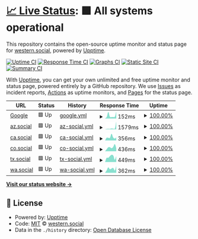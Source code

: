 # [📈 Live Status](https://western-social.github.io/monitoring): <!--live status--> **🟩 All systems operational**

This repository contains the open-source uptime monitor and status page for [western.social](https://western.social), powered by [Upptime](https://github.com/upptime/upptime).

[![Uptime CI](https://github.com/western-social/monitoring/workflows/Uptime%20CI/badge.svg)](https://github.com/western-social/monitoring/actions?query=workflow%3A%22Uptime+CI%22)
[![Response Time CI](https://github.com/western-social/monitoring/workflows/Response%20Time%20CI/badge.svg)](https://github.com/western-social/monitoring/actions?query=workflow%3A%22Response+Time+CI%22)
[![Graphs CI](https://github.com/western-social/monitoring/workflows/Graphs%20CI/badge.svg)](https://github.com/western-social/monitoring/actions?query=workflow%3A%22Graphs+CI%22)
[![Static Site CI](https://github.com/western-social/monitoring/workflows/Static%20Site%20CI/badge.svg)](https://github.com/western-social/monitoring/actions?query=workflow%3A%22Static+Site+CI%22)
[![Summary CI](https://github.com/western-social/monitoring/workflows/Summary%20CI/badge.svg)](https://github.com/western-social/monitoring/actions?query=workflow%3A%22Summary+CI%22)

With [Upptime](https://upptime.js.org), you can get your own unlimited and free uptime monitor and status page, powered entirely by a GitHub repository. We use [Issues](https://github.com/western-social/monitoring/issues) as incident reports, [Actions](https://github.com/western-social/monitoring/actions) as uptime monitors, and [Pages](https://western-social.github.io/monitoring) for the status page.

<!--start: status pages-->
<!-- This summary is generated by Upptime (https://github.com/upptime/upptime) -->
<!-- Do not edit this manually, your changes will be overwritten -->
<!-- prettier-ignore -->
| URL | Status | History | Response Time | Uptime |
| --- | ------ | ------- | ------------- | ------ |
| <img alt="" src="https://icons.duckduckgo.com/ip3/www.google.com.ico" height="13"> [Google](https://www.google.com) | 🟩 Up | [google.yml](https://github.com/western-social/monitoring/commits/HEAD/history/google.yml) | <details><summary><img alt="Response time graph" src="./graphs/google/response-time-week.png" height="20"> 152ms</summary><br><a href="https://western-social.github.io/monitoring/history/google"><img alt="Response time 111" src="https://img.shields.io/endpoint?url=https%3A%2F%2Fraw.githubusercontent.com%2Fwestern-social%2Fmonitoring%2FHEAD%2Fapi%2Fgoogle%2Fresponse-time.json"></a><br><a href="https://western-social.github.io/monitoring/history/google"><img alt="24-hour response time 58" src="https://img.shields.io/endpoint?url=https%3A%2F%2Fraw.githubusercontent.com%2Fwestern-social%2Fmonitoring%2FHEAD%2Fapi%2Fgoogle%2Fresponse-time-day.json"></a><br><a href="https://western-social.github.io/monitoring/history/google"><img alt="7-day response time 152" src="https://img.shields.io/endpoint?url=https%3A%2F%2Fraw.githubusercontent.com%2Fwestern-social%2Fmonitoring%2FHEAD%2Fapi%2Fgoogle%2Fresponse-time-week.json"></a><br><a href="https://western-social.github.io/monitoring/history/google"><img alt="30-day response time 120" src="https://img.shields.io/endpoint?url=https%3A%2F%2Fraw.githubusercontent.com%2Fwestern-social%2Fmonitoring%2FHEAD%2Fapi%2Fgoogle%2Fresponse-time-month.json"></a><br><a href="https://western-social.github.io/monitoring/history/google"><img alt="1-year response time 111" src="https://img.shields.io/endpoint?url=https%3A%2F%2Fraw.githubusercontent.com%2Fwestern-social%2Fmonitoring%2FHEAD%2Fapi%2Fgoogle%2Fresponse-time-year.json"></a></details> | <details><summary><a href="https://western-social.github.io/monitoring/history/google">100.00%</a></summary><a href="https://western-social.github.io/monitoring/history/google"><img alt="All-time uptime 99.58%" src="https://img.shields.io/endpoint?url=https%3A%2F%2Fraw.githubusercontent.com%2Fwestern-social%2Fmonitoring%2FHEAD%2Fapi%2Fgoogle%2Fuptime.json"></a><br><a href="https://western-social.github.io/monitoring/history/google"><img alt="24-hour uptime 100.00%" src="https://img.shields.io/endpoint?url=https%3A%2F%2Fraw.githubusercontent.com%2Fwestern-social%2Fmonitoring%2FHEAD%2Fapi%2Fgoogle%2Fuptime-day.json"></a><br><a href="https://western-social.github.io/monitoring/history/google"><img alt="7-day uptime 100.00%" src="https://img.shields.io/endpoint?url=https%3A%2F%2Fraw.githubusercontent.com%2Fwestern-social%2Fmonitoring%2FHEAD%2Fapi%2Fgoogle%2Fuptime-week.json"></a><br><a href="https://western-social.github.io/monitoring/history/google"><img alt="30-day uptime 100.00%" src="https://img.shields.io/endpoint?url=https%3A%2F%2Fraw.githubusercontent.com%2Fwestern-social%2Fmonitoring%2FHEAD%2Fapi%2Fgoogle%2Fuptime-month.json"></a><br><a href="https://western-social.github.io/monitoring/history/google"><img alt="1-year uptime 98.89%" src="https://img.shields.io/endpoint?url=https%3A%2F%2Fraw.githubusercontent.com%2Fwestern-social%2Fmonitoring%2FHEAD%2Fapi%2Fgoogle%2Fuptime-year.json"></a></details>
| <img alt="" src="https://icons.duckduckgo.com/ip3/az.social.ico" height="13"> [az.social](https://az.social) | 🟩 Up | [az-social.yml](https://github.com/western-social/monitoring/commits/HEAD/history/az-social.yml) | <details><summary><img alt="Response time graph" src="./graphs/az-social/response-time-week.png" height="20"> 1579ms</summary><br><a href="https://western-social.github.io/monitoring/history/az-social"><img alt="Response time 877" src="https://img.shields.io/endpoint?url=https%3A%2F%2Fraw.githubusercontent.com%2Fwestern-social%2Fmonitoring%2FHEAD%2Fapi%2Faz-social%2Fresponse-time.json"></a><br><a href="https://western-social.github.io/monitoring/history/az-social"><img alt="24-hour response time 498" src="https://img.shields.io/endpoint?url=https%3A%2F%2Fraw.githubusercontent.com%2Fwestern-social%2Fmonitoring%2FHEAD%2Fapi%2Faz-social%2Fresponse-time-day.json"></a><br><a href="https://western-social.github.io/monitoring/history/az-social"><img alt="7-day response time 1579" src="https://img.shields.io/endpoint?url=https%3A%2F%2Fraw.githubusercontent.com%2Fwestern-social%2Fmonitoring%2FHEAD%2Fapi%2Faz-social%2Fresponse-time-week.json"></a><br><a href="https://western-social.github.io/monitoring/history/az-social"><img alt="30-day response time 1019" src="https://img.shields.io/endpoint?url=https%3A%2F%2Fraw.githubusercontent.com%2Fwestern-social%2Fmonitoring%2FHEAD%2Fapi%2Faz-social%2Fresponse-time-month.json"></a><br><a href="https://western-social.github.io/monitoring/history/az-social"><img alt="1-year response time 877" src="https://img.shields.io/endpoint?url=https%3A%2F%2Fraw.githubusercontent.com%2Fwestern-social%2Fmonitoring%2FHEAD%2Fapi%2Faz-social%2Fresponse-time-year.json"></a></details> | <details><summary><a href="https://western-social.github.io/monitoring/history/az-social">100.00%</a></summary><a href="https://western-social.github.io/monitoring/history/az-social"><img alt="All-time uptime 89.90%" src="https://img.shields.io/endpoint?url=https%3A%2F%2Fraw.githubusercontent.com%2Fwestern-social%2Fmonitoring%2FHEAD%2Fapi%2Faz-social%2Fuptime.json"></a><br><a href="https://western-social.github.io/monitoring/history/az-social"><img alt="24-hour uptime 100.00%" src="https://img.shields.io/endpoint?url=https%3A%2F%2Fraw.githubusercontent.com%2Fwestern-social%2Fmonitoring%2FHEAD%2Fapi%2Faz-social%2Fuptime-day.json"></a><br><a href="https://western-social.github.io/monitoring/history/az-social"><img alt="7-day uptime 100.00%" src="https://img.shields.io/endpoint?url=https%3A%2F%2Fraw.githubusercontent.com%2Fwestern-social%2Fmonitoring%2FHEAD%2Fapi%2Faz-social%2Fuptime-week.json"></a><br><a href="https://western-social.github.io/monitoring/history/az-social"><img alt="30-day uptime 100.00%" src="https://img.shields.io/endpoint?url=https%3A%2F%2Fraw.githubusercontent.com%2Fwestern-social%2Fmonitoring%2FHEAD%2Fapi%2Faz-social%2Fuptime-month.json"></a><br><a href="https://western-social.github.io/monitoring/history/az-social"><img alt="1-year uptime 89.90%" src="https://img.shields.io/endpoint?url=https%3A%2F%2Fraw.githubusercontent.com%2Fwestern-social%2Fmonitoring%2FHEAD%2Fapi%2Faz-social%2Fuptime-year.json"></a></details>
| <img alt="" src="https://icons.duckduckgo.com/ip3/ca.social.ico" height="13"> [ca.social](https://ca.social) | 🟩 Up | [ca-social.yml](https://github.com/western-social/monitoring/commits/HEAD/history/ca-social.yml) | <details><summary><img alt="Response time graph" src="./graphs/ca-social/response-time-week.png" height="20"> 356ms</summary><br><a href="https://western-social.github.io/monitoring/history/ca-social"><img alt="Response time 443" src="https://img.shields.io/endpoint?url=https%3A%2F%2Fraw.githubusercontent.com%2Fwestern-social%2Fmonitoring%2FHEAD%2Fapi%2Fca-social%2Fresponse-time.json"></a><br><a href="https://western-social.github.io/monitoring/history/ca-social"><img alt="24-hour response time 406" src="https://img.shields.io/endpoint?url=https%3A%2F%2Fraw.githubusercontent.com%2Fwestern-social%2Fmonitoring%2FHEAD%2Fapi%2Fca-social%2Fresponse-time-day.json"></a><br><a href="https://western-social.github.io/monitoring/history/ca-social"><img alt="7-day response time 356" src="https://img.shields.io/endpoint?url=https%3A%2F%2Fraw.githubusercontent.com%2Fwestern-social%2Fmonitoring%2FHEAD%2Fapi%2Fca-social%2Fresponse-time-week.json"></a><br><a href="https://western-social.github.io/monitoring/history/ca-social"><img alt="30-day response time 391" src="https://img.shields.io/endpoint?url=https%3A%2F%2Fraw.githubusercontent.com%2Fwestern-social%2Fmonitoring%2FHEAD%2Fapi%2Fca-social%2Fresponse-time-month.json"></a><br><a href="https://western-social.github.io/monitoring/history/ca-social"><img alt="1-year response time 443" src="https://img.shields.io/endpoint?url=https%3A%2F%2Fraw.githubusercontent.com%2Fwestern-social%2Fmonitoring%2FHEAD%2Fapi%2Fca-social%2Fresponse-time-year.json"></a></details> | <details><summary><a href="https://western-social.github.io/monitoring/history/ca-social">100.00%</a></summary><a href="https://western-social.github.io/monitoring/history/ca-social"><img alt="All-time uptime 87.81%" src="https://img.shields.io/endpoint?url=https%3A%2F%2Fraw.githubusercontent.com%2Fwestern-social%2Fmonitoring%2FHEAD%2Fapi%2Fca-social%2Fuptime.json"></a><br><a href="https://western-social.github.io/monitoring/history/ca-social"><img alt="24-hour uptime 100.00%" src="https://img.shields.io/endpoint?url=https%3A%2F%2Fraw.githubusercontent.com%2Fwestern-social%2Fmonitoring%2FHEAD%2Fapi%2Fca-social%2Fuptime-day.json"></a><br><a href="https://western-social.github.io/monitoring/history/ca-social"><img alt="7-day uptime 100.00%" src="https://img.shields.io/endpoint?url=https%3A%2F%2Fraw.githubusercontent.com%2Fwestern-social%2Fmonitoring%2FHEAD%2Fapi%2Fca-social%2Fuptime-week.json"></a><br><a href="https://western-social.github.io/monitoring/history/ca-social"><img alt="30-day uptime 100.00%" src="https://img.shields.io/endpoint?url=https%3A%2F%2Fraw.githubusercontent.com%2Fwestern-social%2Fmonitoring%2FHEAD%2Fapi%2Fca-social%2Fuptime-month.json"></a><br><a href="https://western-social.github.io/monitoring/history/ca-social"><img alt="1-year uptime 87.81%" src="https://img.shields.io/endpoint?url=https%3A%2F%2Fraw.githubusercontent.com%2Fwestern-social%2Fmonitoring%2FHEAD%2Fapi%2Fca-social%2Fuptime-year.json"></a></details>
| <img alt="" src="https://icons.duckduckgo.com/ip3/co.social.ico" height="13"> [co.social](https://co.social) | 🟩 Up | [co-social.yml](https://github.com/western-social/monitoring/commits/HEAD/history/co-social.yml) | <details><summary><img alt="Response time graph" src="./graphs/co-social/response-time-week.png" height="20"> 436ms</summary><br><a href="https://western-social.github.io/monitoring/history/co-social"><img alt="Response time 403" src="https://img.shields.io/endpoint?url=https%3A%2F%2Fraw.githubusercontent.com%2Fwestern-social%2Fmonitoring%2FHEAD%2Fapi%2Fco-social%2Fresponse-time.json"></a><br><a href="https://western-social.github.io/monitoring/history/co-social"><img alt="24-hour response time 403" src="https://img.shields.io/endpoint?url=https%3A%2F%2Fraw.githubusercontent.com%2Fwestern-social%2Fmonitoring%2FHEAD%2Fapi%2Fco-social%2Fresponse-time-day.json"></a><br><a href="https://western-social.github.io/monitoring/history/co-social"><img alt="7-day response time 436" src="https://img.shields.io/endpoint?url=https%3A%2F%2Fraw.githubusercontent.com%2Fwestern-social%2Fmonitoring%2FHEAD%2Fapi%2Fco-social%2Fresponse-time-week.json"></a><br><a href="https://western-social.github.io/monitoring/history/co-social"><img alt="30-day response time 386" src="https://img.shields.io/endpoint?url=https%3A%2F%2Fraw.githubusercontent.com%2Fwestern-social%2Fmonitoring%2FHEAD%2Fapi%2Fco-social%2Fresponse-time-month.json"></a><br><a href="https://western-social.github.io/monitoring/history/co-social"><img alt="1-year response time 403" src="https://img.shields.io/endpoint?url=https%3A%2F%2Fraw.githubusercontent.com%2Fwestern-social%2Fmonitoring%2FHEAD%2Fapi%2Fco-social%2Fresponse-time-year.json"></a></details> | <details><summary><a href="https://western-social.github.io/monitoring/history/co-social">100.00%</a></summary><a href="https://western-social.github.io/monitoring/history/co-social"><img alt="All-time uptime 91.29%" src="https://img.shields.io/endpoint?url=https%3A%2F%2Fraw.githubusercontent.com%2Fwestern-social%2Fmonitoring%2FHEAD%2Fapi%2Fco-social%2Fuptime.json"></a><br><a href="https://western-social.github.io/monitoring/history/co-social"><img alt="24-hour uptime 100.00%" src="https://img.shields.io/endpoint?url=https%3A%2F%2Fraw.githubusercontent.com%2Fwestern-social%2Fmonitoring%2FHEAD%2Fapi%2Fco-social%2Fuptime-day.json"></a><br><a href="https://western-social.github.io/monitoring/history/co-social"><img alt="7-day uptime 100.00%" src="https://img.shields.io/endpoint?url=https%3A%2F%2Fraw.githubusercontent.com%2Fwestern-social%2Fmonitoring%2FHEAD%2Fapi%2Fco-social%2Fuptime-week.json"></a><br><a href="https://western-social.github.io/monitoring/history/co-social"><img alt="30-day uptime 100.00%" src="https://img.shields.io/endpoint?url=https%3A%2F%2Fraw.githubusercontent.com%2Fwestern-social%2Fmonitoring%2FHEAD%2Fapi%2Fco-social%2Fuptime-month.json"></a><br><a href="https://western-social.github.io/monitoring/history/co-social"><img alt="1-year uptime 91.29%" src="https://img.shields.io/endpoint?url=https%3A%2F%2Fraw.githubusercontent.com%2Fwestern-social%2Fmonitoring%2FHEAD%2Fapi%2Fco-social%2Fuptime-year.json"></a></details>
| <img alt="" src="https://icons.duckduckgo.com/ip3/tx.social.ico" height="13"> [tx.social](https://tx.social) | 🟩 Up | [tx-social.yml](https://github.com/western-social/monitoring/commits/HEAD/history/tx-social.yml) | <details><summary><img alt="Response time graph" src="./graphs/tx-social/response-time-week.png" height="20"> 449ms</summary><br><a href="https://western-social.github.io/monitoring/history/tx-social"><img alt="Response time 391" src="https://img.shields.io/endpoint?url=https%3A%2F%2Fraw.githubusercontent.com%2Fwestern-social%2Fmonitoring%2FHEAD%2Fapi%2Ftx-social%2Fresponse-time.json"></a><br><a href="https://western-social.github.io/monitoring/history/tx-social"><img alt="24-hour response time 596" src="https://img.shields.io/endpoint?url=https%3A%2F%2Fraw.githubusercontent.com%2Fwestern-social%2Fmonitoring%2FHEAD%2Fapi%2Ftx-social%2Fresponse-time-day.json"></a><br><a href="https://western-social.github.io/monitoring/history/tx-social"><img alt="7-day response time 449" src="https://img.shields.io/endpoint?url=https%3A%2F%2Fraw.githubusercontent.com%2Fwestern-social%2Fmonitoring%2FHEAD%2Fapi%2Ftx-social%2Fresponse-time-week.json"></a><br><a href="https://western-social.github.io/monitoring/history/tx-social"><img alt="30-day response time 395" src="https://img.shields.io/endpoint?url=https%3A%2F%2Fraw.githubusercontent.com%2Fwestern-social%2Fmonitoring%2FHEAD%2Fapi%2Ftx-social%2Fresponse-time-month.json"></a><br><a href="https://western-social.github.io/monitoring/history/tx-social"><img alt="1-year response time 391" src="https://img.shields.io/endpoint?url=https%3A%2F%2Fraw.githubusercontent.com%2Fwestern-social%2Fmonitoring%2FHEAD%2Fapi%2Ftx-social%2Fresponse-time-year.json"></a></details> | <details><summary><a href="https://western-social.github.io/monitoring/history/tx-social">100.00%</a></summary><a href="https://western-social.github.io/monitoring/history/tx-social"><img alt="All-time uptime 87.81%" src="https://img.shields.io/endpoint?url=https%3A%2F%2Fraw.githubusercontent.com%2Fwestern-social%2Fmonitoring%2FHEAD%2Fapi%2Ftx-social%2Fuptime.json"></a><br><a href="https://western-social.github.io/monitoring/history/tx-social"><img alt="24-hour uptime 100.00%" src="https://img.shields.io/endpoint?url=https%3A%2F%2Fraw.githubusercontent.com%2Fwestern-social%2Fmonitoring%2FHEAD%2Fapi%2Ftx-social%2Fuptime-day.json"></a><br><a href="https://western-social.github.io/monitoring/history/tx-social"><img alt="7-day uptime 100.00%" src="https://img.shields.io/endpoint?url=https%3A%2F%2Fraw.githubusercontent.com%2Fwestern-social%2Fmonitoring%2FHEAD%2Fapi%2Ftx-social%2Fuptime-week.json"></a><br><a href="https://western-social.github.io/monitoring/history/tx-social"><img alt="30-day uptime 100.00%" src="https://img.shields.io/endpoint?url=https%3A%2F%2Fraw.githubusercontent.com%2Fwestern-social%2Fmonitoring%2FHEAD%2Fapi%2Ftx-social%2Fuptime-month.json"></a><br><a href="https://western-social.github.io/monitoring/history/tx-social"><img alt="1-year uptime 87.81%" src="https://img.shields.io/endpoint?url=https%3A%2F%2Fraw.githubusercontent.com%2Fwestern-social%2Fmonitoring%2FHEAD%2Fapi%2Ftx-social%2Fuptime-year.json"></a></details>
| <img alt="" src="https://icons.duckduckgo.com/ip3/wa.social.ico" height="13"> [wa.social](https://wa.social) | 🟩 Up | [wa-social.yml](https://github.com/western-social/monitoring/commits/HEAD/history/wa-social.yml) | <details><summary><img alt="Response time graph" src="./graphs/wa-social/response-time-week.png" height="20"> 362ms</summary><br><a href="https://western-social.github.io/monitoring/history/wa-social"><img alt="Response time 383" src="https://img.shields.io/endpoint?url=https%3A%2F%2Fraw.githubusercontent.com%2Fwestern-social%2Fmonitoring%2FHEAD%2Fapi%2Fwa-social%2Fresponse-time.json"></a><br><a href="https://western-social.github.io/monitoring/history/wa-social"><img alt="24-hour response time 411" src="https://img.shields.io/endpoint?url=https%3A%2F%2Fraw.githubusercontent.com%2Fwestern-social%2Fmonitoring%2FHEAD%2Fapi%2Fwa-social%2Fresponse-time-day.json"></a><br><a href="https://western-social.github.io/monitoring/history/wa-social"><img alt="7-day response time 362" src="https://img.shields.io/endpoint?url=https%3A%2F%2Fraw.githubusercontent.com%2Fwestern-social%2Fmonitoring%2FHEAD%2Fapi%2Fwa-social%2Fresponse-time-week.json"></a><br><a href="https://western-social.github.io/monitoring/history/wa-social"><img alt="30-day response time 406" src="https://img.shields.io/endpoint?url=https%3A%2F%2Fraw.githubusercontent.com%2Fwestern-social%2Fmonitoring%2FHEAD%2Fapi%2Fwa-social%2Fresponse-time-month.json"></a><br><a href="https://western-social.github.io/monitoring/history/wa-social"><img alt="1-year response time 383" src="https://img.shields.io/endpoint?url=https%3A%2F%2Fraw.githubusercontent.com%2Fwestern-social%2Fmonitoring%2FHEAD%2Fapi%2Fwa-social%2Fresponse-time-year.json"></a></details> | <details><summary><a href="https://western-social.github.io/monitoring/history/wa-social">100.00%</a></summary><a href="https://western-social.github.io/monitoring/history/wa-social"><img alt="All-time uptime 91.29%" src="https://img.shields.io/endpoint?url=https%3A%2F%2Fraw.githubusercontent.com%2Fwestern-social%2Fmonitoring%2FHEAD%2Fapi%2Fwa-social%2Fuptime.json"></a><br><a href="https://western-social.github.io/monitoring/history/wa-social"><img alt="24-hour uptime 100.00%" src="https://img.shields.io/endpoint?url=https%3A%2F%2Fraw.githubusercontent.com%2Fwestern-social%2Fmonitoring%2FHEAD%2Fapi%2Fwa-social%2Fuptime-day.json"></a><br><a href="https://western-social.github.io/monitoring/history/wa-social"><img alt="7-day uptime 100.00%" src="https://img.shields.io/endpoint?url=https%3A%2F%2Fraw.githubusercontent.com%2Fwestern-social%2Fmonitoring%2FHEAD%2Fapi%2Fwa-social%2Fuptime-week.json"></a><br><a href="https://western-social.github.io/monitoring/history/wa-social"><img alt="30-day uptime 100.00%" src="https://img.shields.io/endpoint?url=https%3A%2F%2Fraw.githubusercontent.com%2Fwestern-social%2Fmonitoring%2FHEAD%2Fapi%2Fwa-social%2Fuptime-month.json"></a><br><a href="https://western-social.github.io/monitoring/history/wa-social"><img alt="1-year uptime 91.29%" src="https://img.shields.io/endpoint?url=https%3A%2F%2Fraw.githubusercontent.com%2Fwestern-social%2Fmonitoring%2FHEAD%2Fapi%2Fwa-social%2Fuptime-year.json"></a></details>

<!--end: status pages-->

[**Visit our status website →**](https://western-social.github.io/monitoring)

## 📄 License

- Powered by: [Upptime](https://github.com/upptime/upptime)
- Code: [MIT](./LICENSE) © [western.social](https://western.social)
- Data in the `./history` directory: [Open Database License](https://opendatacommons.org/licenses/odbl/1-0/)
